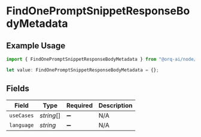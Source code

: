 # FindOnePromptSnippetResponseBodyMetadata

## Example Usage

```typescript
import { FindOnePromptSnippetResponseBodyMetadata } from "@orq-ai/node/models/operations";

let value: FindOnePromptSnippetResponseBodyMetadata = {};
```

## Fields

| Field              | Type               | Required           | Description        |
| ------------------ | ------------------ | ------------------ | ------------------ |
| `useCases`         | *string*[]         | :heavy_minus_sign: | N/A                |
| `language`         | *string*           | :heavy_minus_sign: | N/A                |